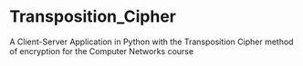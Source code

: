 # Transposition_Cipher
A Client-Server Application in Python with the Transposition Cipher method of encryption for the Computer Networks course
